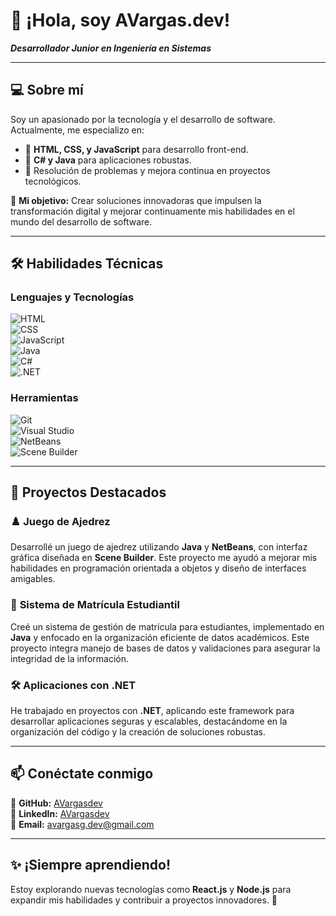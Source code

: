 # 👋 ¡Hola, soy AVargas.dev!  
**_Desarrollador Junior en Ingeniería en Sistemas_**  

---

## 💻 **Sobre mí**  
Soy un apasionado por la tecnología y el desarrollo de software. Actualmente, me especializo en:  
- 🔹 **HTML, CSS, y JavaScript** para desarrollo front-end.  
- 🔹 **C# y Java** para aplicaciones robustas.  
- 🔹 Resolución de problemas y mejora continua en proyectos tecnológicos.  

🎯 **Mi objetivo:** Crear soluciones innovadoras que impulsen la transformación digital y mejorar continuamente mis habilidades en el mundo del desarrollo de software.

---

## 🛠️ **Habilidades Técnicas**  

### Lenguajes y Tecnologías  
![HTML](https://img.shields.io/badge/-HTML5-orange?style=flat&logo=html5&logoColor=white)  
![CSS](https://img.shields.io/badge/-CSS3-blue?style=flat&logo=css3&logoColor=white)  
![JavaScript](https://img.shields.io/badge/-JavaScript-yellow?style=flat&logo=javascript&logoColor=white)  
![Java](https://img.shields.io/badge/-Java-red?style=flat&logo=java&logoColor=white)  
![C#](https://img.shields.io/badge/-C%23-purple?style=flat&logo=csharp&logoColor=white)  
![.NET](https://img.shields.io/badge/-.NET-blueviolet?style=flat&logo=.net&logoColor=white)

### Herramientas  
![Git](https://img.shields.io/badge/-Git-black?style=flat&logo=git&logoColor=white)  
![Visual Studio](https://img.shields.io/badge/-Visual%20Studio-blueviolet?style=flat&logo=visual-studio&logoColor=white)  
![NetBeans](https://img.shields.io/badge/-NetBeans-green?style=flat&logo=apache-netbeans-ide&logoColor=white)  
![Scene Builder](https://img.shields.io/badge/-Scene%20Builder-lightgrey?style=flat&logo=java&logoColor=white)

---

## 🌟 **Proyectos Destacados**  
### ♟️ **Juego de Ajedrez**  
Desarrollé un juego de ajedrez utilizando **Java** y **NetBeans**, con interfaz gráfica diseñada en **Scene Builder**. Este proyecto me ayudó a mejorar mis habilidades en programación orientada a objetos y diseño de interfaces amigables.

### 📘 **Sistema de Matrícula Estudiantil**  
Creé un sistema de gestión de matrícula para estudiantes, implementado en **Java** y enfocado en la organización eficiente de datos académicos. Este proyecto integra manejo de bases de datos y validaciones para asegurar la integridad de la información.

### 🛠️ **Aplicaciones con .NET**  
He trabajado en proyectos con **.NET**, aplicando este framework para desarrollar aplicaciones seguras y escalables, destacándome en la organización del código y la creación de soluciones robustas.

---

## 📫 **Conéctate conmigo**  
📍 **GitHub:** [AVargasdev](https://github.com/AVargasdev)  
📍 **LinkedIn:** [AVargasdev](https://www.linkedin.com/in/AVargasdev)  
📍 **Email:** avargasg.dev@gmail.com  

---

## ✨ **¡Siempre aprendiendo!**  
Estoy explorando nuevas tecnologías como **React.js** y **Node.js** para expandir mis habilidades y contribuir a proyectos innovadores. 🚀  
